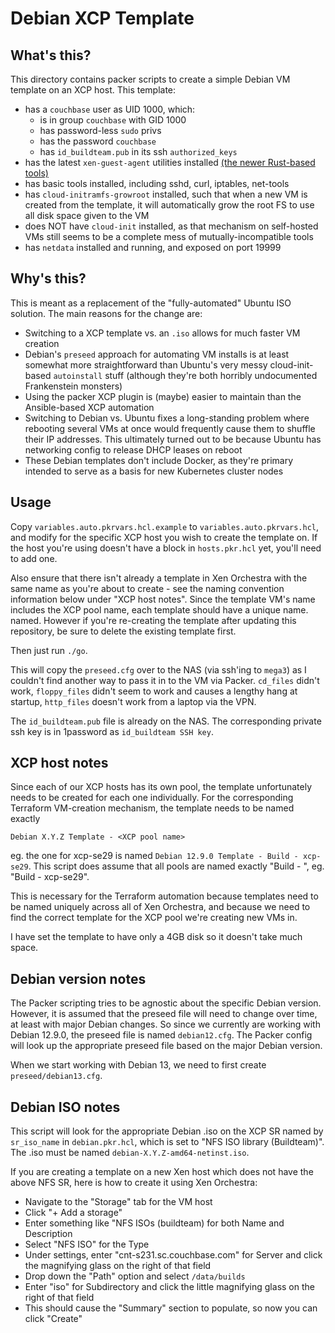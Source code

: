 # Debian XCP Template

## What's this?

This directory contains packer scripts to create a simple Debian VM
template on an XCP host. This template:

- has a `couchbase` user as UID 1000, which:
  - is in group `couchbase` with GID 1000
  - has password-less `sudo` privs
  - has the password `couchbase`
  - has `id_buildteam.pub` in its ssh `authorized_keys`
- has the latest `xen-guest-agent` utilities installed [(the newer
  Rust-based tools)](https://gitlab.com/xen-project/xen-guest-agent)
- has basic tools installed, including sshd, curl, iptables, net-tools
- has `cloud-initramfs-growroot` installed, such that when a new VM is
  created from the template, it will automatically grow the root FS to
  use all disk space given to the VM
- does NOT have `cloud-init` installed, as that mechanism on self-hosted
  VMs still seems to be a complete mess of mutually-incompatible tools
- has `netdata` installed and running, and exposed on port 19999

## Why's this?

This is meant as a replacement of the "fully-automated" Ubuntu ISO
solution. The main reasons for the change are:

- Switching to a XCP template vs. an `.iso` allows for much faster VM
  creation
- Debian's `preseed` approach for automating VM installs is at least
  somewhat more straightforward than Ubuntu's very messy
  cloud-init-based `autoinstall` stuff (although they're both horribly
  undocumented Frankenstein monsters)
- Using the packer XCP plugin is (maybe) easier to maintain than the
  Ansible-based XCP automation
- Switching to Debian vs. Ubuntu fixes a long-standing problem where
  rebooting several VMs at once would frequently cause them to shuffle
  their IP addresses. This ultimately turned out to be because Ubuntu
  has networking config to release DHCP leases on reboot
- These Debian templates don't include Docker, as they're primary
  intended to serve as a basis for new Kubernetes cluster nodes

## Usage

Copy `variables.auto.pkrvars.hcl.example` to
`variables.auto.pkrvars.hcl`, and modify for the specific XCP host you
wish to create the template on. If the host you're using doesn't have a
block in `hosts.pkr.hcl` yet, you'll need to add one.

Also ensure that there isn't already a template in Xen Orchestra with
the same name as you're about to create - see the naming convention
information below under "XCP host notes". Since the template VM's name
includes the XCP pool name, each template should have a unique name.
named. However if you're re-creating the template after updating this
repository, be sure to delete the existing template first.

Then just run `./go`.

This will copy the `preseed.cfg` over to the NAS (via ssh'ing to
`mega3`) as I couldn't find another way to pass it in to the VM via
Packer. `cd_files` didn't work, `floppy_files` didn't seem to work and
causes a lengthy hang at startup, `http_files` doesn't work from a
laptop via the VPN.

The `id_buildteam.pub` file is already on the NAS. The corresponding
private ssh key is in 1password as `id_buildteam SSH key`.

## XCP host notes

Since each of our XCP hosts has its own pool, the template unfortunately
needs to be created for each one individually. For the corresponding
Terraform VM-creation mechanism, the template needs to be named exactly

    Debian X.Y.Z Template - <XCP pool name>

eg. the one for xcp-se29 is named `Debian 12.9.0 Template - Build -
xcp-se29`. This script does assume that all pools are named exactly
"Build - <XCP host name>", eg. "Build - xcp-se29".

This is necessary for the Terraform automation because templates need to
be named uniquely across all of Xen Orchestra, and because we need to
find the correct template for the XCP pool we're creating new VMs in.

I have set the template to have only a 4GB disk so it doesn't take much
space.

## Debian version notes

The Packer scripting tries to be agnostic about the specific Debian
version. However, it is assumed that the preseed file will need to
change over time, at least with major Debian changes. So since we
currently are working with Debian 12.9.0, the preseed file is named
`debian12.cfg`. The Packer config will look up the appropriate preseed
file based on the major Debian version.

When we start working with Debian 13, we need to first create
`preseed/debian13.cfg`.

## Debian ISO notes

This script will look for the appropriate Debian .iso on the XCP SR
named by `sr_iso_name` in `debian.pkr.hcl`, which is set to "NFS ISO
library (Buildteam)". The .iso must be named
`debian-X.Y.Z-amd64-netinst.iso`.

If you are creating a template on a new Xen host which does not have the
above NFS SR, here is how to create it using Xen Orchestra:
 - Navigate to the "Storage" tab for the VM host
 - Click "+ Add a storage"
 - Enter something like "NFS ISOs (buildteam) for both Name and Description
 - Select "NFS ISO" for the Type
 - Under settings, enter "cnt-s231.sc.couchbase.com" for Server and click the
   magnifying glass on the right of that field
 - Drop down the "Path" option and select `/data/builds`
 - Enter "iso" for Subdirectory and click the little magnifying glass on
   the right of that field
 - This should cause the "Summary" section to populate, so now you can
   click "Create"
